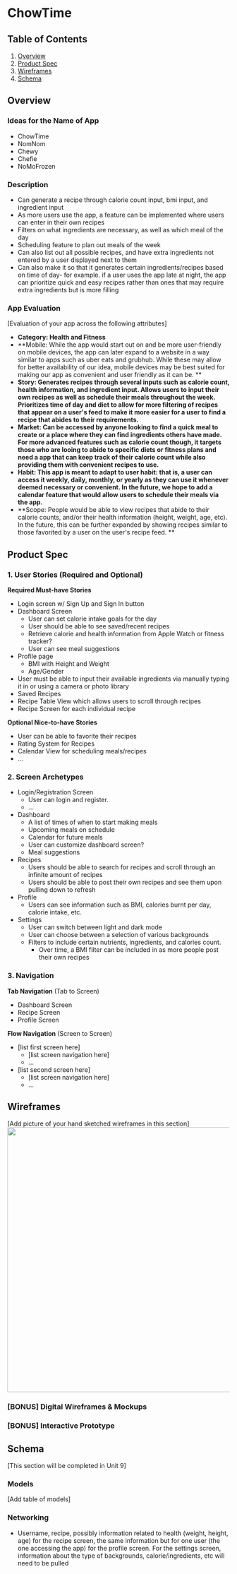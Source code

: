 # ChowTime

## Table of Contents
1. [Overview](#Overview)
1. [Product Spec](#Product-Spec)
1. [Wireframes](#Wireframes)
2. [Schema](#Schema)

## Overview
### Ideas for the Name of App
- ChowTime
- NomNom
- Chewy
- Chefie
- NoMoFrozen

### Description
- Can generate a recipe through calorie count input, bmi input, and ingredient input
- As more users use the app, a feature can be implemented where users can enter in their own recipes
- Filters on what ingredients are necessary, as well as which meal of the day
- Scheduling feature to plan out meals of the week
- Can also list out all possible recipes, and have extra ingredients not entered by a user displayed next to them
- Can also make it so that it generates certain ingredients/recipes based on time of day- for example. if a user uses the app late at night, the app can prioritize quick and easy recipes rather than ones that may require extra ingredients but is more filling

### App Evaluation
[Evaluation of your app across the following attributes]
- **Category: Health and Fitness**
- **Mobile: While the app would start out on and be more user-friendly on mobile devices, the app can later expand to a website in a way similar to apps such as uber eats and grubhub. While these may allow for better availability of our idea, mobile devices may be best suited for making our app as convenient and user friendly as it can be. **
- **Story: Generates recipes through several inputs such as calorie count, health information, and ingredient input. Allows users to input their own recipes as well as schedule their meals throughout the week. Prioritizes time of day and diet to allow for more filtering of recipes that appear on a user's feed to make it more easier for a user to find a recipe that abides to their requirements.**
- **Market: Can be accessed by anyone looking to find a quick meal to create or a place where they can find ingredients others have made. For more advanced features such as calorie count though, it targets those who are looing to abide to specific diets or fitness plans and need a app that can keep track of their calorie count while also providing them with convenient recipes to use.**
- **Habit: This app is meant to adapt to user habit: that is, a user can access it weekly, daily, monthly, or yearly as they can use it whenever deemed necessary or convenient. In the future, we hope to add a calendar feature that would allow users to schedule their meals via the app.**
- **Scope: People would be able to view recipes that abide to their calorie counts, and/or their health information (height, weight, age, etc). In the future, this can be further expanded by showing recipes similar to those favorited by a user on the user's recipe feed. **

## Product Spec

### 1. User Stories (Required and Optional)

**Required Must-have Stories**

* Login screen w/ Sign Up and Sign In button
* Dashboard Screen
    * User can set calorie intake goals for the day
    * User should be able to see saved/recent recipes
    * Retrieve calorie and health information from Apple Watch or fitness tracker?
    * User can see meal suggestions
* Profile page 
    * BMI with Height and Weight
    * Age/Gender
* User must be able to input their available ingredients via manually typing it in or using a camera or photo library
* Saved Recipes
* Recipe Table View which allows users to scroll through recipes
* Recipe Screen for each individual recipe

**Optional Nice-to-have Stories**

* User can be able to favorite their recipes
* Rating System for Recipes
* Calendar View for scheduling meals/recipes
* ...

### 2. Screen Archetypes

* Login/Registration Screen
   * User can login and register.
   * ...
* Dashboard
   * A list of times of when to start making meals
   * Upcoming meals on schedule
   * Calendar for future meals
   * User can customize dashboard screen?
   * Meal suggestions 
* Recipes
    * Users should be able to search for recipes and scroll through an infinite amount of recipes
    * Users should be able to post their own recipes and see them upon pulling down to refresh
* Profile
    * Users can see information such as BMI, calories burnt per day, calorie intake, etc.
* Settings
    * User can switch between light and dark mode
    * User can choose between a selection of various backgrounds
    * Filters to include certain nutrients, ingredients, and calories count.
        * Over time, a BMI filter can be included in as more people post their own recipes 

### 3. Navigation

**Tab Navigation** (Tab to Screen)

* Dashboard Screen
* Recipe Screen
* Profile Screen

**Flow Navigation** (Screen to Screen)

* [list first screen here]
   * [list screen navigation here]
   * ...
* [list second screen here]
   * [list screen navigation here]
   * ...

## Wireframes
[Add picture of your hand sketched wireframes in this section]
<img src="https://i.imgur.com/sqOI8ph.png" width=600>

### [BONUS] Digital Wireframes & Mockups

### [BONUS] Interactive Prototype

## Schema 
[This section will be completed in Unit 9]
### Models
[Add table of models]
### Networking
- Username, recipe, possibly information related to health (weight, height, age) for the recipe screen, the same information but for one user (the one accessing the app) for the profile screen. For the settings screen, information about the type of  backgrounds, calorie/ingredients, etc will need to be pulled 
